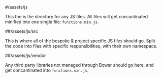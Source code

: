 #/assets/js

This the is the directory for any JS files. All files will get concantinated
minified into one single file: `functions.min.js`.

##/assets/js/src

This is where all of the bespoke & project specific JS files should go. Split the
code into files with specific responsibilities, with their own namespace.

##/assets/js/vendor

Any third party libraries not managed through Bower should go here, and get
concantinated into `functions.min.js`.